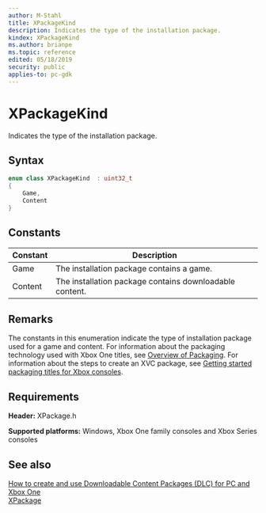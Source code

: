 ```yaml
---
author: M-Stahl
title: XPackageKind
description: Indicates the type of the installation package.
kindex: XPackageKind
ms.author: brianpe
ms.topic: reference
edited: 05/18/2019
security: public
applies-to: pc-gdk
---
```


# XPackageKind
  
Indicates the type of the installation package.  
  
<a id="syntaxSection"></a>
  
## Syntax
  
```cpp
enum class XPackageKind  : uint32_t  
{  
    Game,  
    Content  
}  
```  
  
<a id="constantsSection"></a>
  
## Constants
  
| Constant | Description |  
| --- | --- |  
| Game | The installation package contains a game. |  
| Content | The installation package contains downloadable content. |  
  
<a id="remarksSection"></a>
  
## Remarks
  
The constants in this enumeration indicate the type of installation package used for a game and content. For information about the packaging technology used with Xbox One titles, see [Overview of Packaging](../../../../packaging/overviews/packaging.md). For information about the steps to create an XVC package, see [Getting started packaging titles for Xbox consoles](../../../../packaging/overviews/packaging-getting-started-for-console.md).  
  
<a id="requirementsSection"></a>
  
## Requirements
  
**Header:** XPackage.h  
  
**Supported platforms:** Windows, Xbox One family consoles and Xbox Series consoles  
  
<a id="seealsoSection"></a>
  
## See also
  
[How to create and use Downloadable Content Packages (DLC) for PC and Xbox One](../../../../packaging/packaging-downloadable-content-dlc.md)  
[XPackage](../xpackage_members.md)  
  
